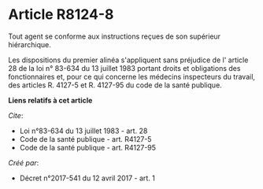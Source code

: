 # Article R8124-8

Tout agent se conforme aux instructions reçues de son supérieur hiérarchique.

Les dispositions du premier alinéa s'appliquent sans préjudice de l'
article 28 de la loi n° 83-634 du 13 juillet 1983
portant droits et obligations des fonctionnaires et, pour ce qui concerne les médecins inspecteurs du travail, des articles 
R. 4127-5
et 
R. 4127-95
du code de la santé publique.

**Liens relatifs à cet article**

_Cite_:

  - Loi n°83-634 du 13 juillet 1983 - art. 28
  - Code de la santé publique - art. R4127-5
  - Code de la santé publique - art. R4127-95

_Créé par_:

  - Décret n°2017-541 du 12 avril 2017 - art. 1
